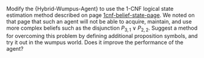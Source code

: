 

Modify the {Hybrid-Wumpus-Agent} to use the 1-CNF logical state
estimation method described on page <a class="pageRef" title="" href="#">1cnf-belief-state-page</a>. We noted on that page
that such an agent will not be able to acquire, maintain, and use more
complex beliefs such as the disjunction $P_{3,1}\lor P_{2,2}$. Suggest a
method for overcoming this problem by defining additional proposition
symbols, and try it out in the wumpus world. Does it improve the
performance of the agent?
